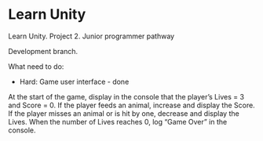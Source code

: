# Learn Unity
 Learn Unity. Project 2. Junior programmer pathway
 
 Development branch.
 
 What need to do:
 - Hard: Game user interface - done

At the start of the game, display in the console that the player’s Lives = 3 and Score = 0. If the player feeds an animal, increase and display the Score. If the player misses an animal or is hit by one, decrease and display the Lives. When the number of Lives reaches 0, log “Game Over” in the console.
